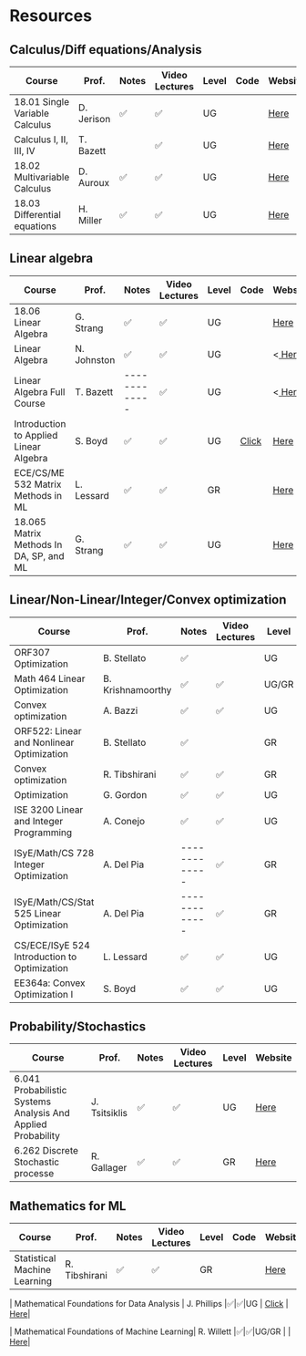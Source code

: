 # Resources

## Calculus/Diff equations/Analysis


| Course                                  | Prof.        |  Notes            | Video Lectures    |Level |Code  | Website|
| -------------                           | ------------ |-------------      | -------------     |------|------|------|
| 18.01 Single Variable Calculus          | D. Jerison   |:white_check_mark: | :white_check_mark:|UG    |      |<a href="" title="Title"> Here</a>|
| Calculus I, II, III, IV                 | T. Bazett    |                   | :white_check_mark:|UG    |      |<a href="" title="Title"> Here</a>|
| 18.02 Multivariable Calculus	          | D. Auroux    | :white_check_mark:| :white_check_mark:|UG    |      |<a href="" title="Title"> Here</a>|
| 18.03 Differential equations	          | H. Miller    |:white_check_mark: | :white_check_mark:|UG    |      |<a href="" title="Title"> Here</a>|


## Linear algebra

| Course                                  | Prof.        |  Notes            | Video Lectures   |Level |Code |Website|
| -------------                           | ------------ |-------------      |-------------     |------|-----|------|
| 18.06 Linear Algebra	                  | G. Strang    |:white_check_mark: |:white_check_mark:|UG    |     | <a href="" title="Title"> Here</a>|
| Linear Algebra		                      | N. Johnston  | :white_check_mark:|:white_check_mark:|UG    |     |<<a href="" title="Title"> Here</a>|
| Linear Algebra Full Course		          | T. Bazett    | -------------     |:white_check_mark:|UG    |     |<<a href="" title="Title"> Here</a>|
| Introduction to Applied Linear Algebra	| S. Boyd      | :white_check_mark:|:white_check_mark:|UG    |<a href="https://github.com/vbartle/VMLS-Companions" title="Title"> Click</a>| <a href="" title="Title"> Here</a>|
| ECE/CS/ME 532 Matrix Methods in ML			| L. Lessard   | :white_check_mark:|:white_check_mark:|GR    ||<a href="" title="Title"> Here</a>|
| 18.065 Matrix Methods In DA, SP, and ML	| G. Strang    | :white_check_mark:|:white_check_mark:|UG    ||<a href="" title="Title"> Here</a>|



## Linear/Non-Linear/Integer/Convex optimization



| Course                                      | Prof.            |  Notes            | Video Lectures   |Level |  Code  |Website|
| -------------                               | -------------    |-------------      | -------------    |------| ------ |------|
| ORF307 Optimization	                        | B. Stellato      |:white_check_mark: |                  |UG    |<a href="https://github.com/ORF307/companion" title="Title"> Click</a>|<a href="" title="Title"> Here</a>|
| Math 464 Linear Optimization	              | B. Krishnamoorthy| :white_check_mark:|:white_check_mark:|UG/GR |        |<a href="" title="Title"> Here</a>|
| Convex optimization		                      | A. Bazzi         | :white_check_mark:|:white_check_mark:|UG    |        |<a href="" title="Title"> Here</a>|
| ORF522: Linear and Nonlinear Optimization	  | B. Stellato      | :white_check_mark:|                  |GR    |<a href="https://github.com/ORF522/companion" title="Title"> Click</a>|<a href="" title="Title"> Here</a>|
| Convex optimization		                      | R. Tibshirani    |:white_check_mark: |:white_check_mark:|GR    |  |<a href="" title="Title"> Here</a>|
| Optimization		                            | G. Gordon        | :white_check_mark:|:white_check_mark:|UG    |  |<a href="" title="Title"> Here</a>|
| ISE 3200 Linear and Integer Programming	    | A. Conejo        | :white_check_mark:|:white_check_mark:|UG    |  |<a href="" title="Title"> Here</a>|
| ISyE/Math/CS 728 Integer Optimization	      | A. Del Pia       | -------------     |:white_check_mark:|GR    |  |<a href="" title="Title"> Here</a>|
| ISyE/Math/CS/Stat 525 Linear Optimization		| A. Del Pia       | -------------     |:white_check_mark:|GR    |  |<a href="" title="Title"> Here</a>|
| CS/ECE/ISyE 524 Introduction to Optimization| L. Lessard       | :white_check_mark:|:white_check_mark:|UG    |<a href="https://laurentlessard.com/teaching/524-intro-to-optimization/" title="Title"> Click</a>|<a href="" title="Title"> Here</a>|
| EE364a: Convex Optimization I	              | S. Boyd          |:white_check_mark: |:white_check_mark:|UG    |  |<a href="" title="Title"> Here</a>|



## Probability/Stochastics


| Course                                                      | Prof.        |  Notes           |Video Lectures    |Level | Website|
| -------------                                               | -------------|-------------     |------------      |------|------|
| 6.041 Probabilistic Systems Analysis And Applied Probability| J. Tsitsiklis|:white_check_mark:|:white_check_mark:|UG    |<a href="" title="Title"> Here</a>|
| 6.262 Discrete Stochastic processe	                        | R. Gallager  |:white_check_mark:|:white_check_mark:|GR    |<a href="" title="Title"> Here</a>|



## Mathematics for ML


| Course                                      | Prof.         |  Notes           |Video Lectures    |Level | Code  | Website  |
| -------------                               | ------------- |-------------     |-------------     |------|  ---- | ---- |
| Statistical Machine Learning	              | R. Tibshirani |:white_check_mark:|:white_check_mark:|GR    |       | <a href="" title="Title"> Here</a>|

| Mathematical Foundations for Data Analysis  | J. Phillips   |:white_check_mark:|:white_check_mark:|UG    | <a href="https://www.cs.utah.edu/~jeffp/teaching/FoDA.html" title="Title"> Click</a> | <a href="" title="Title"> Here</a>|

| Mathematical Foundations of Machine Learning| R. Willett    |:white_check_mark:|:white_check_mark:|UG/GR |        |<a href="" title="Title"> Here</a>|


